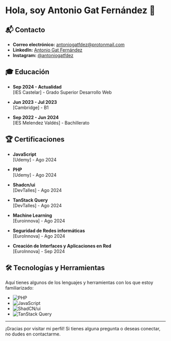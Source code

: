 # Hola, soy Antonio Gat Fernández 👋

## 📬 Contacto

- **Correo electrónico:** [antoniogatfdez@protonmail.com](mailto:antoniogatfdez@protonmail.com)
- **LinkedIn:** [Antonio Gat Fernández](https://www.linkedin.com/in/antoniogatfdez/)
- **Instagram:** [@antoniogatfdez](https://www.instagram.com/antoniogatfdez/)


## 🎓 Educación

- **Sep 2024 - Actualidad**  
  [IES Castelar] - Grado Superior Desarrollo Web

- **Jun 2023 - Jul 2023**  
  [Cambridge] - B1

- **Sep 2022 - Jun 2024**  
  [IES Melendez Valdés] - Bachillerato


## 🏆 Certificaciones

- **JavaScript**  
  [Udemy] - Ago 2024

- **PHP**  
  [Udemy] - Ago 2024
  
- **Shadcn/ui**  
  [DevTalles] - Ago 2024
  
- **TanStack Query**  
  [DevTalles] - Ago 2024
  
- **Machine Learning**  
  [Euroinnova] - Ago 2024
  
- **Seguridad de Redes informáticas**  
  [EuroInnova] - Ago 2024
  
- **Creación de Interfaces y Aplicaciones en Red**  
  [EuroInnova] - Sep 2024
  

## 🛠️ Tecnologías y Herramientas

Aquí tienes algunos de los lenguajes y herramientas con los que estoy familiarizado:

- ![PHP](https://img.shields.io/badge/-PHP-777BB4?style=flat&logo=php&logoColor=white)
- ![JavaScript](https://img.shields.io/badge/-JavaScript-F7DF1E?style=flat&logo=javascript&logoColor=black)
- ![ShadCN/ui](https://img.shields.io/badge/-ShadCN/ui-000000?style=flat&logo=shadcn&logoColor=white)  
- ![TanStack Query](https://img.shields.io/badge/-TanStack%20Query-FF6F61?style=flat&logo=tanstack&logoColor=white)  

---

¡Gracias por visitar mi perfil! Si tienes alguna pregunta o deseas conectar, no dudes en contactarme.


<!---
antoniogatfdez/antoniogatfdez is a ✨ special ✨ repository because its `README.md` (this file) appears on your GitHub profile.
You can click the Preview link to take a look at your changes.
--->
